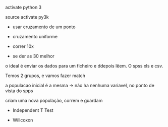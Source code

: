 activate python 3

  source activate py3k


- usar cruzamento de um ponto

- cruzamento uniforme


- correr 10x
- se der as 30 melhor

o ideal é enviar os dados para um ficheiro e ddepois lêem. O spss xls e csv.

Temos 2 grupos, e vamos fazer match

a populacao inicial é a mesma
-> não ha nenhuma variavel, no ponto de vista do spps


criam uma nova população, correm e guardam


- Independent T Test

- Willcoxon
